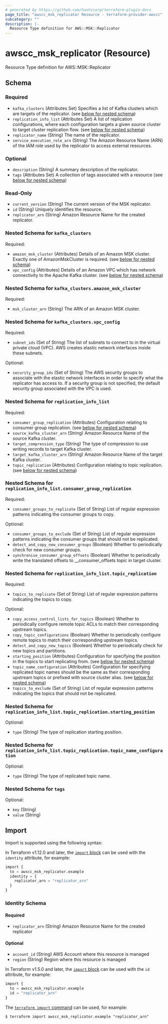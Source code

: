 ```yaml
---
# generated by https://github.com/hashicorp/terraform-plugin-docs
page_title: "awscc_msk_replicator Resource - terraform-provider-awscc"
subcategory: ""
description: |-
  Resource Type definition for AWS::MSK::Replicator
---
```


# awscc_msk_replicator (Resource)

Resource Type definition for AWS::MSK::Replicator



<!-- schema generated by tfplugindocs -->
## Schema

### Required

- `kafka_clusters` (Attributes Set) Specifies a list of Kafka clusters which are targets of the replicator. (see [below for nested schema](#nestedatt--kafka_clusters))
- `replication_info_list` (Attributes Set) A list of replication configurations, where each configuration targets a given source cluster to target cluster replication flow. (see [below for nested schema](#nestedatt--replication_info_list))
- `replicator_name` (String) The name of the replicator.
- `service_execution_role_arn` (String) The Amazon Resource Name (ARN) of the IAM role used by the replicator to access external resources.

### Optional

- `description` (String) A summary description of the replicator.
- `tags` (Attributes Set) A collection of tags associated with a resource (see [below for nested schema](#nestedatt--tags))

### Read-Only

- `current_version` (String) The current version of the MSK replicator.
- `id` (String) Uniquely identifies the resource.
- `replicator_arn` (String) Amazon Resource Name for the created replicator.

<a id="nestedatt--kafka_clusters"></a>
### Nested Schema for `kafka_clusters`

Required:

- `amazon_msk_cluster` (Attributes) Details of an Amazon MSK cluster. Exactly one of AmazonMskCluster is required. (see [below for nested schema](#nestedatt--kafka_clusters--amazon_msk_cluster))
- `vpc_config` (Attributes) Details of an Amazon VPC which has network connectivity to the Apache Kafka cluster. (see [below for nested schema](#nestedatt--kafka_clusters--vpc_config))

<a id="nestedatt--kafka_clusters--amazon_msk_cluster"></a>
### Nested Schema for `kafka_clusters.amazon_msk_cluster`

Required:

- `msk_cluster_arn` (String) The ARN of an Amazon MSK cluster.


<a id="nestedatt--kafka_clusters--vpc_config"></a>
### Nested Schema for `kafka_clusters.vpc_config`

Required:

- `subnet_ids` (Set of String) The list of subnets to connect to in the virtual private cloud (VPC). AWS creates elastic network interfaces inside these subnets.

Optional:

- `security_group_ids` (Set of String) The AWS security groups to associate with the elastic network interfaces in order to specify what the replicator has access to. If a security group is not specified, the default security group associated with the VPC is used.



<a id="nestedatt--replication_info_list"></a>
### Nested Schema for `replication_info_list`

Required:

- `consumer_group_replication` (Attributes) Configuration relating to consumer group replication. (see [below for nested schema](#nestedatt--replication_info_list--consumer_group_replication))
- `source_kafka_cluster_arn` (String) Amazon Resource Name of the source Kafka cluster.
- `target_compression_type` (String) The type of compression to use writing records to target Kafka cluster.
- `target_kafka_cluster_arn` (String) Amazon Resource Name of the target Kafka cluster.
- `topic_replication` (Attributes) Configuration relating to topic replication. (see [below for nested schema](#nestedatt--replication_info_list--topic_replication))

<a id="nestedatt--replication_info_list--consumer_group_replication"></a>
### Nested Schema for `replication_info_list.consumer_group_replication`

Required:

- `consumer_groups_to_replicate` (Set of String) List of regular expression patterns indicating the consumer groups to copy.

Optional:

- `consumer_groups_to_exclude` (Set of String) List of regular expression patterns indicating the consumer groups that should not be replicated.
- `detect_and_copy_new_consumer_groups` (Boolean) Whether to periodically check for new consumer groups.
- `synchronise_consumer_group_offsets` (Boolean) Whether to periodically write the translated offsets to __consumer_offsets topic in target cluster.


<a id="nestedatt--replication_info_list--topic_replication"></a>
### Nested Schema for `replication_info_list.topic_replication`

Required:

- `topics_to_replicate` (Set of String) List of regular expression patterns indicating the topics to copy.

Optional:

- `copy_access_control_lists_for_topics` (Boolean) Whether to periodically configure remote topic ACLs to match their corresponding upstream topics.
- `copy_topic_configurations` (Boolean) Whether to periodically configure remote topics to match their corresponding upstream topics.
- `detect_and_copy_new_topics` (Boolean) Whether to periodically check for new topics and partitions.
- `starting_position` (Attributes) Configuration for specifying the position in the topics to start replicating from. (see [below for nested schema](#nestedatt--replication_info_list--topic_replication--starting_position))
- `topic_name_configuration` (Attributes) Configuration for specifying replicated topic names should be the same as their corresponding upstream topics or prefixed with source cluster alias. (see [below for nested schema](#nestedatt--replication_info_list--topic_replication--topic_name_configuration))
- `topics_to_exclude` (Set of String) List of regular expression patterns indicating the topics that should not be replicated.

<a id="nestedatt--replication_info_list--topic_replication--starting_position"></a>
### Nested Schema for `replication_info_list.topic_replication.starting_position`

Optional:

- `type` (String) The type of replication starting position.


<a id="nestedatt--replication_info_list--topic_replication--topic_name_configuration"></a>
### Nested Schema for `replication_info_list.topic_replication.topic_name_configuration`

Optional:

- `type` (String) The type of replicated topic name.




<a id="nestedatt--tags"></a>
### Nested Schema for `tags`

Optional:

- `key` (String)
- `value` (String)

## Import

Import is supported using the following syntax:

In Terraform v1.12.0 and later, the [`import` block](https://developer.hashicorp.com/terraform/language/import) can be used with the `identity` attribute, for example:

```terraform
import {
  to = awscc_msk_replicator.example
  identity = {
    replicator_arn = "replicator_arn"
  }
}
```

<!-- schema generated by tfplugindocs -->
### Identity Schema

#### Required

- `replicator_arn` (String) Amazon Resource Name for the created replicator

#### Optional

- `account_id` (String) AWS Account where this resource is managed
- `region` (String) Region where this resource is managed

In Terraform v1.5.0 and later, the [`import` block](https://developer.hashicorp.com/terraform/language/import) can be used with the `id` attribute, for example:

```terraform
import {
  to = awscc_msk_replicator.example
  id = "replicator_arn"
}
```

The [`terraform import` command](https://developer.hashicorp.com/terraform/cli/commands/import) can be used, for example:

```shell
$ terraform import awscc_msk_replicator.example "replicator_arn"
```
